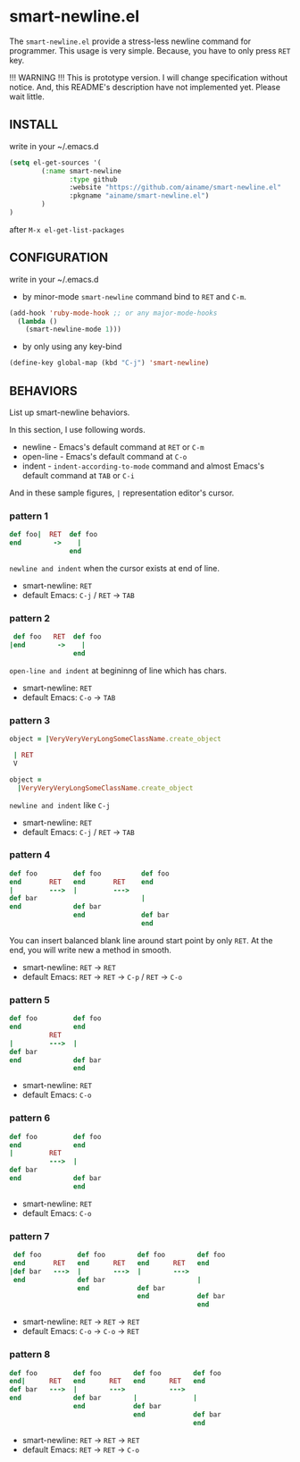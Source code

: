 smart-newline.el
================

The `smart-newline.el` provide a stress-less newline command for programmer.
This usage is very simple. Because, you have to only press `RET` key.

!!! WARNING !!!
This is prototype version. I will change specification without notice.
And, this README's description have not implemented yet.
Please wait little.

## INSTALL

write in your ~/.emacs.d
```lisp
(setq el-get-sources '(
        (:name smart-newline
               :type github
               :website "https://github.com/ainame/smart-newline.el"
               :pkgname "ainame/smart-newline.el")
        )
)
```

after `M-x el-get-list-packages`

## CONFIGURATION

write in your ~/.emacs.d

* by minor-mode
`smart-newline` command bind to `RET` and `C-m`.

```lisp
(add-hook 'ruby-mode-hook ;; or any major-mode-hooks
  (lambda ()
    (smart-newline-mode 1)))
```

* by only using any key-bind

```lisp
(define-key global-map (kbd "C-j") 'smart-newline)
```

## BEHAVIORS

List up smart-newline behaviors.

In this section, I use following words.

* newline   - Emacs's default command at `RET` or `C-m`
* open-line - Emacs's default command at `C-o`
* indent    - `indent-according-to-mode` command and almost Emacs's default command at `TAB` or `C-i`

And in these sample figures, `|`  representation editor's cursor.

### pattern 1

```ruby
def foo|  RET  def foo
end        ->    |
               end
```

`newline and indent` when the cursor exists at end of line.

* smart-newline: `RET`
* default Emacs: `C-j` / `RET` -> `TAB`

### pattern 2

```ruby
 def foo   RET  def foo
|end        ->    |
                end
```

`open-line and indent` at begininng of line which has chars.

* smart-newline: `RET`
* default Emacs: `C-o` -> `TAB`

### pattern 3

```ruby
object = |VeryVeryVeryLongSomeClassName.create_object

 | RET
 V

object =
  |VeryVeryVeryLongSomeClassName.create_object
```

`newline and indent` like `C-j`

* smart-newline: `RET`
* default Emacs: `C-j` / `RET` -> `TAB`

### pattern 4

```ruby
def foo         def foo          def foo
end       RET   end       RET    end
|         --->  |         --->
def bar                          |
end             def bar
                end              def bar
                                 end
```

You can insert balanced blank line around start point by only `RET`.
At the end, you will write new a method in smooth.

* smart-newline: `RET` -> `RET`
* default Emacs: `RET` -> `RET` -> `C-p` / `RET` -> `C-o`

### pattern 5

```ruby
def foo         def foo
end             end
          RET
|         --->  |
def bar
end             def bar
                end
```

* smart-newline: `RET`
* default Emacs: `C-o`

### pattern 6

```ruby
def foo         def foo
end             end
|         RET
          --->  |
def bar
end             def bar
                end
```

* smart-newline: `RET`
* default Emacs: `C-o`

### pattern 7

```ruby
 def foo         def foo        def foo        def foo
 end       RET   end      RET   end      RET   end
|def bar   --->  |        --->  |        --->
 end             def bar                       |
                 end            def bar
                                end            def bar
                                               end
```

* smart-newline: `RET` -> `RET` -> `RET`
* default Emacs: `C-o` -> `C-o` -> `RET`

### pattern 8

```ruby
def foo         def foo        def foo        def foo
end|      RET   end      RET   end      RET   end
def bar   --->  |        --->           --->
end             def bar        |              |
                end            def bar
                               end            def bar
                                              end
```

* smart-newline: `RET` -> `RET` -> `RET`
* default Emacs: `RET` -> `RET` -> `C-o`
